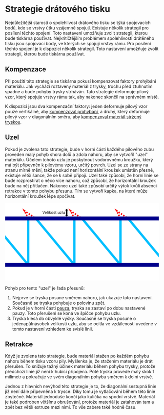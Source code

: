 Strategie drátového tisku
====
Nejdůležitější starostí o spolehlivost drátového tisku se týká spojovacích bodů, kde se vrstvy útku vzájemně spojují. Existuje několik strategií pro posílení těchto spojení. Toto nastavení umožňuje zvolit strategii, kterou bude tiskárna používat. Nejkritičtějším problémem spolehlivosti drátěného tisku jsou spojovací body, ve kterých se spojují vrstvy rámu. Pro posílení těchto spojení je k dispozici několik strategií. Toto nastavení umožňuje zvolit strategii, kterou bude tiskárna používat.

Kompenzace
----
Při použití této strategie se tiskárna pokusí kompenzovat faktory prohýbání materiálu. Jak vychází roztavený materiál z trysky, trochu před ztuhnutím spadne a bude pohyby trysky strháván. Tato strategie deformuje pilový vzor, který spojuje vrstvy rámu tak, aby nakonec skončil na správném místě.

K dispozici jsou dva kompenzační faktory: jeden deformuje pilový vzor pouze vertikálně, aby [kompenzoval prohýbání](wireframe_fall_down.md), a druhý, který deformuje pilový vzor v diagonálním směru, aby [kompenzoval materiál stržený tryskou](wireframe_drag_along.md).

Uzel
----
Pokud je zvolena tato strategie, bude v horní části každého pilového zubu proveden malý pohyb shora dolů a zdola nahoru, aby se vytvořil "uzel" materiálu. Účelem tohoto uzlu je poskytnout vodorovnému kroužku, který má být připevněn k pilovému vzoru, určitý povrch. Uzel se ze strany na stranu mírně mění, takže pokud není horizontální kroužek umístěn přesně, existuje větší šance, že se k sobě připojí. Uzel také způsobí, že horní linie se bude rozprostírat o něco více nahoru, což způsobí, že horizontální kroužek bude na něj přitlačen. Nakonec uzel také způsobí určitý výtok kvůli absenci retrakce v tomto pohybu přesunu. Tím se vytvoří kapka, na které může horizontální kroužek lépe spočívat.

![Kde je uzel nakreslen a jaká je jeho velikost](../images/wireframe_top_jump_cs.svg)

Pohyb pro tento "uzel" je řada přesunů:
1. Nejprve se tryska posune směrem nahoru, jak ukazuje toto nastavení. Současně se tryska pohybuje o polovinu zpět.
2. Pokud je v horní části [pauza](wireframe_top_delay.md), tryska se zastaví po dobu nastavené pauzy. Toto přerušení se koná ve špičce pohybu uzlu.
3. Tryska klesá do obvyklé výšky. Současně se tryska posune o jedenapůlnásobek velikosti uzlu, aby se ocitla ve vzdálenosti uvedené v tomto nastavení vzhledem ke svislé linii.

Retrakce
----
Když je zvolena tato strategie, bude materiál stažen po každém pohybu nahoru během tisku vzoru pily. Myšlenka je, že stažením materiálu je drát přerušen. To snižuje tažný účinek materiálu během pohybu trysky, protože předchozí linie již není k hubici připojena. Poté tryska provede malý skok 1 milimetr a pokračuje ve svém diagonálním pohybu směrem k dolní vrstvě.

Jednou z hlavních nevýhod této strategie je to, že diagonální sestupná linie již není dále připevněna k trysce. Díky tomu je vytlačování během této linie zbytečné. Materiál jednoduše končí jako kulička na spodní vrstvě. Materiál je také podroben většímu obrušování, protože materiál je zatahován tam a zpět bez větší extruze mezi nimi. To vše zabere také hodně času.